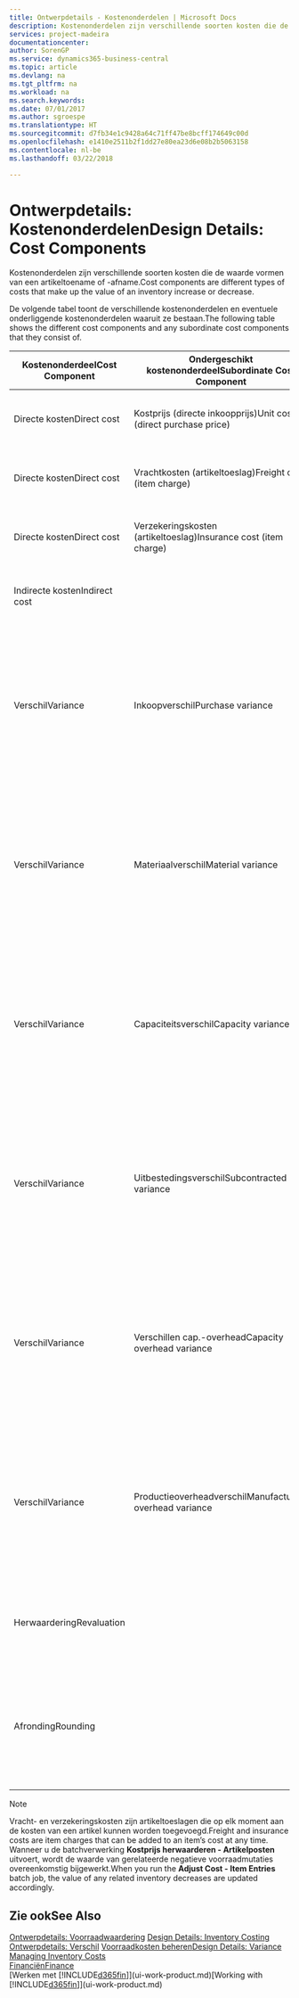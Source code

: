 ```yaml
---
title: Ontwerpdetails - Kostenonderdelen | Microsoft Docs
description: Kostenonderdelen zijn verschillende soorten kosten die de waarde vormen van een artikeltoename of -afname.
services: project-madeira
documentationcenter: 
author: SorenGP
ms.service: dynamics365-business-central
ms.topic: article
ms.devlang: na
ms.tgt_pltfrm: na
ms.workload: na
ms.search.keywords: 
ms.date: 07/01/2017
ms.author: sgroespe
ms.translationtype: HT
ms.sourcegitcommit: d7fb34e1c9428a64c71ff47be8bcff174649c00d
ms.openlocfilehash: e1410e2511b2f1dd27e80ea23d6e08b2b5063158
ms.contentlocale: nl-be
ms.lasthandoff: 03/22/2018

---
```

# <a name="design-details-cost-components"></a><span data-ttu-id="f0f7e-103">Ontwerpdetails: Kostenonderdelen</span><span class="sxs-lookup"><span data-stu-id="f0f7e-103">Design Details: Cost Components</span></span>
<span data-ttu-id="f0f7e-104">Kostenonderdelen zijn verschillende soorten kosten die de waarde vormen van een artikeltoename of -afname.</span><span class="sxs-lookup"><span data-stu-id="f0f7e-104">Cost components are different types of costs that make up the value of an inventory increase or decrease.</span></span>  

 <span data-ttu-id="f0f7e-105">De volgende tabel toont de verschillende kostenonderdelen en eventuele onderliggende kostenonderdelen waaruit ze bestaan.</span><span class="sxs-lookup"><span data-stu-id="f0f7e-105">The following table shows the different cost components and any subordinate cost components that they consist of.</span></span>  

|<span data-ttu-id="f0f7e-106">Kostenonderdeel</span><span class="sxs-lookup"><span data-stu-id="f0f7e-106">Cost Component</span></span>|<span data-ttu-id="f0f7e-107">Ondergeschikt kostenonderdeel</span><span class="sxs-lookup"><span data-stu-id="f0f7e-107">Subordinate Cost Component</span></span>|<span data-ttu-id="f0f7e-108">Description</span><span class="sxs-lookup"><span data-stu-id="f0f7e-108">Description</span></span>|  
|--------------------|--------------------------------|---------------------------------------|  
|<span data-ttu-id="f0f7e-109">Directe kosten</span><span class="sxs-lookup"><span data-stu-id="f0f7e-109">Direct cost</span></span>|<span data-ttu-id="f0f7e-110">Kostprijs (directe inkoopprijs)</span><span class="sxs-lookup"><span data-stu-id="f0f7e-110">Unit cost (direct purchase price)</span></span>|<span data-ttu-id="f0f7e-111">Kosten die kunnen worden herleid tot een kostenobject.</span><span class="sxs-lookup"><span data-stu-id="f0f7e-111">Cost that can be traced to a cost object.</span></span>|  
|<span data-ttu-id="f0f7e-112">Directe kosten</span><span class="sxs-lookup"><span data-stu-id="f0f7e-112">Direct cost</span></span>|<span data-ttu-id="f0f7e-113">Vrachtkosten (artikeltoeslag)</span><span class="sxs-lookup"><span data-stu-id="f0f7e-113">Freight cost (item charge)</span></span>|<span data-ttu-id="f0f7e-114">Kosten die kunnen worden herleid tot een kostenobject.</span><span class="sxs-lookup"><span data-stu-id="f0f7e-114">Cost that can be traced to a cost object.</span></span>|  
|<span data-ttu-id="f0f7e-115">Directe kosten</span><span class="sxs-lookup"><span data-stu-id="f0f7e-115">Direct cost</span></span>|<span data-ttu-id="f0f7e-116">Verzekeringskosten (artikeltoeslag)</span><span class="sxs-lookup"><span data-stu-id="f0f7e-116">Insurance cost (item charge)</span></span>|<span data-ttu-id="f0f7e-117">Kosten die kunnen worden herleid tot een kostenobject.</span><span class="sxs-lookup"><span data-stu-id="f0f7e-117">Cost that can be traced to a cost object.</span></span>|  
|<span data-ttu-id="f0f7e-118">Indirecte kosten</span><span class="sxs-lookup"><span data-stu-id="f0f7e-118">Indirect cost</span></span>||<span data-ttu-id="f0f7e-119">Kosten die niet kunnen worden herleid tot een kostenobject.</span><span class="sxs-lookup"><span data-stu-id="f0f7e-119">Cost that cannot be traced to a cost object.</span></span>|  
|<span data-ttu-id="f0f7e-120">Verschil</span><span class="sxs-lookup"><span data-stu-id="f0f7e-120">Variance</span></span>|<span data-ttu-id="f0f7e-121">Inkoopverschil</span><span class="sxs-lookup"><span data-stu-id="f0f7e-121">Purchase variance</span></span>|<span data-ttu-id="f0f7e-122">Het verschil tussen werkelijke kosten en de vaste verrekenprijs. Wordt uitsluitend geboekt voor artikelen met de waarderingsmethode **Standaard**.</span><span class="sxs-lookup"><span data-stu-id="f0f7e-122">The difference between actual and standard costs, which is only posted for items using the **Standard** costing method.</span></span>|  
|<span data-ttu-id="f0f7e-123">Verschil</span><span class="sxs-lookup"><span data-stu-id="f0f7e-123">Variance</span></span>|<span data-ttu-id="f0f7e-124">Materiaalverschil</span><span class="sxs-lookup"><span data-stu-id="f0f7e-124">Material variance</span></span>|<span data-ttu-id="f0f7e-125">Het verschil tussen werkelijke kosten en de vaste verrekenprijs. Wordt uitsluitend geboekt voor artikelen met de waarderingsmethode **Standaard**.</span><span class="sxs-lookup"><span data-stu-id="f0f7e-125">The difference between actual and standard costs, which is only posted for items using the **Standard** costing method.</span></span>|  
|<span data-ttu-id="f0f7e-126">Verschil</span><span class="sxs-lookup"><span data-stu-id="f0f7e-126">Variance</span></span>|<span data-ttu-id="f0f7e-127">Capaciteitsverschil</span><span class="sxs-lookup"><span data-stu-id="f0f7e-127">Capacity variance</span></span>|<span data-ttu-id="f0f7e-128">Het verschil tussen werkelijke kosten en de vaste verrekenprijs. Wordt uitsluitend geboekt voor artikelen met de waarderingsmethode **Standaard**.</span><span class="sxs-lookup"><span data-stu-id="f0f7e-128">The difference between actual and standard costs, which is only posted for items using the **Standard** costing method.</span></span>|  
|<span data-ttu-id="f0f7e-129">Verschil</span><span class="sxs-lookup"><span data-stu-id="f0f7e-129">Variance</span></span>|<span data-ttu-id="f0f7e-130">Uitbestedingsverschil</span><span class="sxs-lookup"><span data-stu-id="f0f7e-130">Subcontracted variance</span></span>|<span data-ttu-id="f0f7e-131">Het verschil tussen werkelijke kosten en de vaste verrekenprijs. Wordt uitsluitend geboekt voor artikelen met de waarderingsmethode **Standaard**.</span><span class="sxs-lookup"><span data-stu-id="f0f7e-131">The difference between actual and standard costs, which is only posted for items using the **Standard** costing method.</span></span>|  
|<span data-ttu-id="f0f7e-132">Verschil</span><span class="sxs-lookup"><span data-stu-id="f0f7e-132">Variance</span></span>|<span data-ttu-id="f0f7e-133">Verschillen cap.-overhead</span><span class="sxs-lookup"><span data-stu-id="f0f7e-133">Capacity overhead variance</span></span>|<span data-ttu-id="f0f7e-134">Het verschil tussen werkelijke kosten en de vaste verrekenprijs. Wordt uitsluitend geboekt voor artikelen met de waarderingsmethode **Standaard**.</span><span class="sxs-lookup"><span data-stu-id="f0f7e-134">The difference between actual and standard costs, which is only posted for items using the **Standard** costing method.</span></span>|  
|<span data-ttu-id="f0f7e-135">Verschil</span><span class="sxs-lookup"><span data-stu-id="f0f7e-135">Variance</span></span>|<span data-ttu-id="f0f7e-136">Productieoverheadverschil</span><span class="sxs-lookup"><span data-stu-id="f0f7e-136">Manufacturing overhead variance</span></span>|<span data-ttu-id="f0f7e-137">Het verschil tussen werkelijke kosten en de vaste verrekenprijs. Wordt uitsluitend geboekt voor artikelen met de waarderingsmethode **Standaard**.</span><span class="sxs-lookup"><span data-stu-id="f0f7e-137">The difference between actual and standard costs, which is only posted for items using the **Standard** costing method.</span></span>|  
|<span data-ttu-id="f0f7e-138">Herwaardering</span><span class="sxs-lookup"><span data-stu-id="f0f7e-138">Revaluation</span></span>||<span data-ttu-id="f0f7e-139">Waardevermindering of -vermeerdering van de huidige voorraadwaarde.</span><span class="sxs-lookup"><span data-stu-id="f0f7e-139">A depreciation or appreciation of the current inventory value.</span></span>|  
|<span data-ttu-id="f0f7e-140">Afronding</span><span class="sxs-lookup"><span data-stu-id="f0f7e-140">Rounding</span></span>||<span data-ttu-id="f0f7e-141">Restwaarden die ontstaan door de manier waarop de waardering van negatieve voorraadmutaties wordt berekend.</span><span class="sxs-lookup"><span data-stu-id="f0f7e-141">Residuals caused by the way in which valuation of inventory decreases are calculated.</span></span>|  

> [!NOTE]  
>  <span data-ttu-id="f0f7e-142">Vracht- en verzekeringskosten zijn artikeltoeslagen die op elk moment aan de kosten van een artikel kunnen worden toegevoegd.</span><span class="sxs-lookup"><span data-stu-id="f0f7e-142">Freight and insurance costs are item charges that can be added to an item’s cost at any time.</span></span> <span data-ttu-id="f0f7e-143">Wanneer u de batchverwerking **Kostprijs herwaarderen - Artikelposten** uitvoert, wordt de waarde van gerelateerde negatieve voorraadmutaties overeenkomstig bijgewerkt.</span><span class="sxs-lookup"><span data-stu-id="f0f7e-143">When you run the **Adjust Cost - Item Entries** batch job, the value of any related inventory decreases are updated accordingly.</span></span>  

## <a name="see-also"></a><span data-ttu-id="f0f7e-144">Zie ook</span><span class="sxs-lookup"><span data-stu-id="f0f7e-144">See Also</span></span>  
 <span data-ttu-id="f0f7e-145">[Ontwerpdetails: Voorraadwaardering](design-details-inventory-costing.md) </span><span class="sxs-lookup"><span data-stu-id="f0f7e-145">[Design Details: Inventory Costing](design-details-inventory-costing.md) </span></span>  
 <span data-ttu-id="f0f7e-146">[Ontwerpdetails: Verschil](design-details-variance.md) [Voorraadkosten beheren](finance-manage-inventory-costs.md)</span><span class="sxs-lookup"><span data-stu-id="f0f7e-146">[Design Details: Variance](design-details-variance.md) [Managing Inventory Costs](finance-manage-inventory-costs.md)</span></span>  
 [<span data-ttu-id="f0f7e-147">Financiën</span><span class="sxs-lookup"><span data-stu-id="f0f7e-147">Finance</span></span>](finance.md)  
 <span data-ttu-id="f0f7e-148">[Werken met [!INCLUDE[d365fin](includes/d365fin_md.md)]](ui-work-product.md)</span><span class="sxs-lookup"><span data-stu-id="f0f7e-148">[Working with [!INCLUDE[d365fin](includes/d365fin_md.md)]](ui-work-product.md)</span></span>  

